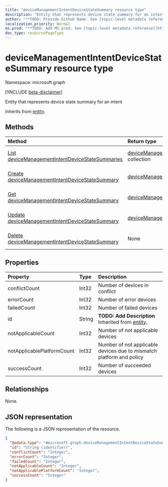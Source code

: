 ```yaml
---
title: "deviceManagementIntentDeviceStateSummary resource type"
description: "Entity that represents device state summary for an intent"
author: "**TODO: Provide Github Name. See [topic-level metadata reference](https://msgo.azurewebsites.net/add/document/guidelines/metadata.html#topic-level-metadata)**"
localization_priority: Normal
ms.prod: "**TODO: Add MS prod. See [topic-level metadata reference](https://msgo.azurewebsites.net/add/document/guidelines/metadata.html#topic-level-metadata)**"
doc_type: resourcePageType
---
```


# deviceManagementIntentDeviceStateSummary resource type

Namespace: microsoft.graph

[!INCLUDE [beta-disclaimer](../../includes/beta-disclaimer.md)]

Entity that represents device state summary for an intent


Inherits from [entity](../resources/entity.md).

## Methods
|Method|Return type|Description|
|:---|:---|:---|
|[List deviceManagementIntentDeviceStateSummaries](../api/devicemanagementintentdevicestatesummary-list.md)|[deviceManagementIntentDeviceStateSummary](../resources/devicemanagementintentdevicestatesummary.md) collection|Get a list of the [deviceManagementIntentDeviceStateSummary](../resources/devicemanagementintentdevicestatesummary.md) objects and their properties.|
|[Create deviceManagementIntentDeviceStateSummary](../api/devicemanagementintentdevicestatesummary-create.md)|[deviceManagementIntentDeviceStateSummary](../resources/devicemanagementintentdevicestatesummary.md)|Create a new [deviceManagementIntentDeviceStateSummary](../resources/devicemanagementintentdevicestatesummary.md) object.|
|[Get deviceManagementIntentDeviceStateSummary](../api/devicemanagementintentdevicestatesummary-get.md)|[deviceManagementIntentDeviceStateSummary](../resources/devicemanagementintentdevicestatesummary.md)|Read the properties and relationships of a [deviceManagementIntentDeviceStateSummary](../resources/devicemanagementintentdevicestatesummary.md) object.|
|[Update deviceManagementIntentDeviceStateSummary](../api/devicemanagementintentdevicestatesummary-update.md)|[deviceManagementIntentDeviceStateSummary](../resources/devicemanagementintentdevicestatesummary.md)|Update the properties of a [deviceManagementIntentDeviceStateSummary](../resources/devicemanagementintentdevicestatesummary.md) object.|
|[Delete deviceManagementIntentDeviceStateSummary](../api/devicemanagementintentdevicestatesummary-delete.md)|None|Deletes a [deviceManagementIntentDeviceStateSummary](../resources/devicemanagementintentdevicestatesummary.md) object.|

## Properties
|Property|Type|Description|
|:---|:---|:---|
|conflictCount|Int32|Number of devices in conflict|
|errorCount|Int32|Number of error devices|
|failedCount|Int32|Number of failed devices|
|id|String|**TODO: Add Description** Inherited from [entity](../resources/entity.md).|
|notApplicableCount|Int32|Number of not applicable devices|
|notApplicablePlatformCount|Int32|Number of not applicable devices due to mismatch platform and policy|
|successCount|Int32|Number of succeeded devices|

## Relationships
None.

## JSON representation
The following is a JSON representation of the resource.
<!-- {
  "blockType": "resource",
  "keyProperty": "id",
  "@odata.type": "microsoft.graph.deviceManagementIntentDeviceStateSummary",
  "baseType": "microsoft.graph.entity",
  "openType": false
}
-->
``` json
{
  "@odata.type": "#microsoft.graph.deviceManagementIntentDeviceStateSummary",
  "id": "String (identifier)",
  "conflictCount": "Integer",
  "errorCount": "Integer",
  "failedCount": "Integer",
  "notApplicableCount": "Integer",
  "notApplicablePlatformCount": "Integer",
  "successCount": "Integer"
}
```

